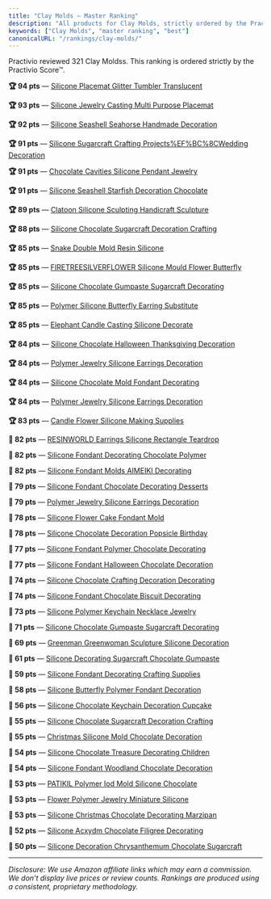 ```yaml
---
title: "Clay Molds — Master Ranking"
description: "All products for Clay Molds, strictly ordered by the Practivio Score™."
keywords: ["Clay Molds", "master ranking", "best"]
canonicalURL: "/rankings/clay-molds/"
---
```


Practivio reviewed 321 Clay Moldss. This ranking is ordered strictly by the Practivio Score™.

**🏆 94 pts** — [Silicone Placemat Glitter Tumbler Translucent](/products/silicone-placemat-glitter-tumbler-translucent-B0B423ZJXX/)

**🏆 93 pts** — [Silicone Jewelry Casting Multi Purpose Placemat](/products/silicone-jewelry-casting-multi-purpose-placemat-B07XFJ5YKN/)

**🏆 92 pts** — [Silicone Seashell Seahorse Handmade Decoration](/products/silicone-seashell-seahorse-handmade-decoration-B07T8R1K7P/)

**🏆 91 pts** — [Silicone Sugarcraft Crafting Projects%EF%BC%8CWedding Decoration](/products/silicone-sugarcraft-crafting-projectsefbc8cwedding-decoration-B07Y24KZF7/)

**🏆 91 pts** — [Chocolate Cavities Silicone Pendant Jewelry](/products/chocolate-cavities-silicone-pendant-jewelry-B08H4KDZ3H/)

**🏆 91 pts** — [Silicone Seashell Starfish Decoration Chocolate](/products/silicone-seashell-starfish-decoration-chocolate-B099S4GTBC/)

**🏆 89 pts** — [Clatoon Silicone Sculpting Handicraft Sculpture](/products/clatoon-silicone-sculpting-handicraft-sculpture-B09F9K974Y/)

**🏆 88 pts** — [Silicone Chocolate Sugarcraft Decoration Crafting](/products/silicone-chocolate-sugarcraft-decoration-crafting-B08DMS82MK/)

**🏆 85 pts** — [Snake Double Mold Resin Silicone](/products/snake-double-mold-resin-silicone-B09D8D1N4W/)

**🏆 85 pts** — [FIRETREESILVERFLOWER Silicone Mould Flower Butterfly](/products/firetreesilverflower-silicone-mould-flower-butterfly-B08XYSYCC7/)

**🏆 85 pts** — [Silicone Chocolate Gumpaste Sugarcraft Decorating](/products/silicone-chocolate-gumpaste-sugarcraft-decorating-B08HYQ8HMZ/)

**🏆 85 pts** — [Polymer Silicone Butterfly Earring Substitute](/products/polymer-silicone-butterfly-earring-substitute-B0DQKG1XQG/)

**🏆 85 pts** — [Elephant Candle Casting Silicone Decorate](/products/elephant-candle-casting-silicone-decorate-B0CCF55467/)

**🏆 84 pts** — [Silicone Chocolate Halloween Thanksgiving Decoration](/products/silicone-chocolate-halloween-thanksgiving-decoration-B098DM4YQM/)

**🏆 84 pts** — [Polymer Jewelry Silicone Earrings Decoration](/products/polymer-jewelry-silicone-earrings-decoration-B0BV295TNW/)

**🏆 84 pts** — [Silicone Chocolate Mold Fondant Decorating](/products/silicone-chocolate-mold-fondant-decorating-B0DFC3N8R2/)

**🏆 84 pts** — [Polymer Jewelry Silicone Earrings Decoration](/products/polymer-jewelry-silicone-earrings-decoration-B0BZPPL3MN/)

**🏆 83 pts** — [Candle Flower Silicone Making Supplies](/products/candle-flower-silicone-making-supplies-B0BWFBG7SC/)

**🛒 82 pts** — [RESINWORLD Earrings Silicone Rectangle Teardrop](/products/resinworld-earrings-silicone-rectangle-teardrop-B0D9BJT3WY/)

**🛒 82 pts** — [Silicone Fondant Decorating Chocolate Polymer](/products/silicone-fondant-decorating-chocolate-polymer-B08CSB8BGC/)

**🛒 82 pts** — [Silicone Fondant Molds AIMEIKI Decorating](/products/silicone-fondant-molds-aimeiki-decorating-B0BX22CKNN/)

**🛒 79 pts** — [Silicone Fondant Chocolate Decorating Desserts](/products/silicone-fondant-chocolate-decorating-desserts-B0D8L4213J/)

**🛒 79 pts** — [Polymer Jewelry Silicone Earrings Decoration](/products/polymer-jewelry-silicone-earrings-decoration-B0BRSGFSV8/)

**🛒 78 pts** — [Silicone Flower Cake Fondant Mold](/products/silicone-flower-cake-fondant-mold-B0BD7MBGZD/)

**🛒 78 pts** — [Silicone Chocolate Decoration Popsicle Birthday](/products/silicone-chocolate-decoration-popsicle-birthday-B0BZHMTPV3/)

**🛒 77 pts** — [Silicone Fondant Polymer Chocolate Decorating](/products/silicone-fondant-polymer-chocolate-decorating-B0DMPKGX81/)

**🛒 77 pts** — [Silicone Fondant Halloween Chocolate Decoration](/products/silicone-fondant-halloween-chocolate-decoration-B0B6PD7WRQ/)

**🛒 74 pts** — [Silicone Chocolate Crafting Decoration Decorating](/products/silicone-chocolate-crafting-decoration-decorating-B0C33DBT4X/)

**🛒 74 pts** — [Silicone Fondant Chocolate Biscuit Decorating](/products/silicone-fondant-chocolate-biscuit-decorating-B0DF32YFKR/)

**🛒 73 pts** — [Silicone Polymer Keychain Necklace Jewelry](/products/silicone-polymer-keychain-necklace-jewelry-B0DDJD5PTC/)

**🛒 71 pts** — [Silicone Chocolate Gumpaste Sugarcraft Decorating](/products/silicone-chocolate-gumpaste-sugarcraft-decorating-B0DC6DFJZM/)

**🛒 69 pts** — [Greenman Greenwoman Sculpture Silicone Decoration](/products/greenman-greenwoman-sculpture-silicone-decoration-B0863WRRDR/)

**🚫 61 pts** — [Silicone Decorating Sugarcraft Chocolate Gumpaste](/products/silicone-decorating-sugarcraft-chocolate-gumpaste-B09MTMNMCV/)

**🚫 59 pts** — [Silicone Fondant Decorating Crafting Supplies](/products/silicone-fondant-decorating-crafting-supplies-B08CHFHC83/)

**🚫 58 pts** — [Silicone Butterfly Polymer Fondant Decoration](/products/silicone-butterfly-polymer-fondant-decoration-B0D8L7HL6B/)

**🚫 56 pts** — [Silicone Chocolate Keychain Decoration Cupcake](/products/silicone-chocolate-keychain-decoration-cupcake-B0BM91D2M1/)

**🚫 55 pts** — [Silicone Chocolate Sugarcraft Decoration Crafting](/products/silicone-chocolate-sugarcraft-decoration-crafting-B0BX3PPF75/)

**🚫 55 pts** — [Christmas Silicone Mold Chocolate Decoration](/products/christmas-silicone-mold-chocolate-decoration-B0BC4N3J1D/)

**🚫 54 pts** — [Silicone Chocolate Treasure Decorating Children](/products/silicone-chocolate-treasure-decorating-children-B09NLQVLHP/)

**🚫 54 pts** — [Silicone Fondant Woodland Chocolate Decoration](/products/silicone-fondant-woodland-chocolate-decoration-B0BXXJZ4C7/)

**🚫 53 pts** — [PATIKIL Polymer Iod Mold Silicone Chocolate](/products/patikil-polymer-iod-mold-silicone-chocolate-B0CT2VQYTZ/)

**🚫 53 pts** — [Flower Polymer Jewelry Miniature Silicone](/products/flower-polymer-jewelry-miniature-silicone-B0BWDGH2BR/)

**🚫 53 pts** — [Silicone Christmas Chocolate Decorating Marzipan](/products/silicone-christmas-chocolate-decorating-marzipan-B0CBLVGX59/)

**🚫 52 pts** — [Silicone Acxydm Chocolate Filigree Decorating](/products/silicone-acxydm-chocolate-filigree-decorating-B0DFMLR953/)

**🚫 50 pts** — [Silicone Decoration Chrysanthemum Chocolate Sugarcraft](/products/silicone-decoration-chrysanthemum-chocolate-sugarcraft-B0CSXC3X7X/)

---
_Disclosure: We use Amazon affiliate links which may earn a commission. We don’t display live prices or review counts. Rankings are produced using a consistent, proprietary methodology._

